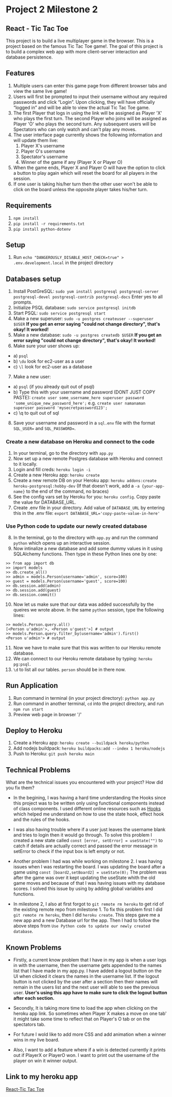 # Project 2 Milestone 2

## React - Tic Tac Toe

This project is to build a live multiplayer game in the browser. This is a project based on the famous Tic Tac Toe game!. The goal of this project is to build
a complex web app with more client-server interaction and database persistence.

## Features

1. Multiple users can enter this game page from different browser tabs and view the same live game!
2. Users will first be prompted to input their username without any required passwords and click “Login”. Upon clicking,
   they will have officially “logged in” and will be able to view the actual Tic Tac Toe game.
3. The first Player that logs in using the link will be assigned as Player 'X' who plays the first turn. The second Player who joins
   will be assigned as Player 'O' who plays the second turn. Any subsequent users will be Spectators who can only watch and can't play any moves.
4. The user interface page currently shows the following information and will update them live:
   1. Player X's username
   2. Player O's username
   3. Spectator's username
   4. Winner of the game if any (Player X or Player O)
5. When the game ends, Player X and Player O will have the option to click a button to play again which will reset the board for all players
   in the session.
6. If one user is taking his/her turn then the other user won't be able to click on the board unless the opposite player takes his/her turn.

## Requirements

1. `npm install`
2. `pip install -r requirements.txt`
3. `pip install python-dotenv`

## Setup

1. Run `echo "DANGEROUSLY_DISABLE_HOST_CHECK=true" > .env.development.local` in the project directory

## Databases setup

1. Install PostGreSQL: `sudo yum install postgresql postgresql-server postgresql-devel postgresql-contrib postgresql-docs` Enter yes to all prompts.
2. Initialize PSQL database: `sudo service postgresql initdb`
3. Start PSQL: `sudo service postgresql start`
4. Make a new superuser: `sudo -u postgres createuser --superuser $USER` **If you get an error saying "could not change directory", that's okay! It worked!**
5. Make a new database: `sudo -u postgres createdb $USER` **If you get an error saying "could not change directory", that's okay! It worked!**
6. Make sure your user shows up:

- a) `psql`
- b) `\du` look for ec2-user as a user
- c) `\l` look for ec2-user as a database

7. Make a new user:

- a) `psql` (if you already quit out of psql)
- b) Type this with your username and password (DONT JUST COPY PASTE): `create user some_username_here superuser password 'some_unique_new_password_here';` e.g. `create user namanaman superuser password 'mysecretpassword123';`
- c) \q to quit out of sql

8. Save your username and password in a `sql.env` file with the format `SQL_USER=` and `SQL_PASSWORD=`.

### Create a new database on Heroku and connect to the code

1. In your terminal, go to the directory with `app.py`
2. Now set up a new remote Postgres database with Heroku and connect to it locally.
3. Login and fill creds: `heroku login -i`
4. Create a new Heroku app: `heroku create`
5. Create a new remote DB on your Heroku app: `heroku addons:create heroku-postgresql:hobby-dev` (If that doesn't work, add a `-a {your-app-name}` to the end of the command, no braces)
6. See the config vars set by Heroku for you: `heroku config`. Copy paste the value for DATABASE_URL.
7. Create .env file in your directory. Add value of `DATABASE_URL` by entering this in the .env file: `export DATABASE_URL='copy-paste-value-in-here'`

### Use Python code to update our newly created database

8. In the terminal, go to the directory with `app.py` and run the command `python` which opens up an interactive session.
9. Now intinalize a new database and add some dummy values in it using SQLAlchemy functions. Then type in these Python lines one by one:

```
>> from app import db
>> import models
>> db.create_all()
>> admin = models.Person(username='admin', score=100)
>> guest = models.Person(username='guest', score=100)
>> db.session.add(admin)
>> db.session.add(guest)
>> db.session.commit()
```

10. Now let us make sure that our data was added successfully by the queires we wrote above. In the same `python` session, type the following lines:

```
>> models.Person.query.all()
[<Person u'admin'>, <Person u'guest'>] # output
>> models.Person.query.filter_by(username='admin').first()
<Person u'admin'> # output
```

11. Now we have to make sure that this was written to our Heroku remote database.
12. We can connect to our Heroku remote database by typing: `heroku pg:psql`.
13. `\d` to list all our tables. `person` should be in there now.

## Run Application

1. Run command in terminal (in your project directory): `python app.py`
2. Run command in another terminal, `cd` into the project directory, and run `npm run start`
3. Preview web page in browser '/'

## Deploy to Heroku

1. Create a Heroku app: `heroku create --buildpack heroku/python`
2. Add nodejs buildpack: `heroku buildpacks:add --index 1 heroku/nodejs`
3. Push to Heroku: `git push heroku main`

## Technical Problems

What are the technical issues you encountered with your project? How did you fix them?

- In the begining, I was having a hard time understanding the Hooks since this project was to be written only using functional
  components instead of class components. I used different online resources such as [Hooks](https://reactjs.org/docs/hooks-overview.html) which
  helped me understand on how to use the state hook, effect hook and the rules of the hooks.

- I was also having trouble where if a user just leaves the username blank and tries to login then it would go through. To solve this problem I
  created a new state called `const [error, setError] = useState("")` to catch if details are actually correct and passed the error message in
  setError to check if the input box is left empty or not.

- Another problem I had was while working on milestone 2. I was having issues when I was restarting the board. I was updating the board after a game using `const [board2,setBoard2] = useState(0);`
  The problem was after the game was over it kept updating the useState whith the old game moves and because of that I was having issues with my database scores. I solved this issue by using
  by adding global variables and functions.

- In milestone 2, I also at first forgot to `git remote rm heroku` to get rid of the existing remote repo from milestone 1. To fix this problem first I did `git remote rm heroku`,
  then I did `heroku create`. This steps gave me a new app and a new Database url for the app. Then I had to follow the above steps from `Use Python code to update our newly created database`.

## Known Problems

- Firstly, a current know problem that I have in my app is when a user logs in with the username, then the username gets appended to the names list that
  I have made in my app.py. I have added a logout button on the UI when clicked it clears the names in the username list. If the logout button is
  not clicked by the user after a section then their names will remain in the users list and the next user will able to see the previous user. <b>User's
  using this app have to make sure to click the logout button after each section.</b>

- Secondly, It is taking more time to load the app when clicking on the heroku app link. So sometimes when Player X makes a move on one tab'
  it might take some time to reflect that on Player's O tab or on the spectators tab.

- For future I wold like to add more CSS and add animation when a winner wins in my live board.

- Also, I want to add a feature where if a win is detected currently it prints out if PlayerX or PlayerO won. I want to print out the username
  of the player on win it winner output.

## Link to my heroku app

[React-Tic Tac Toe](https://cryptic-peak-11823.herokuapp.com/)
